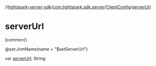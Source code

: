 //[lightspark-server-sdk](../../../index.md)/[com.lightspark.sdk.server](../index.md)/[ClientConfig](index.md)/[serverUrl](server-url.md)

# serverUrl

[common]\

@set:JvmName(name = &quot;$setServerUrl&quot;)

var [serverUrl](server-url.md): String
